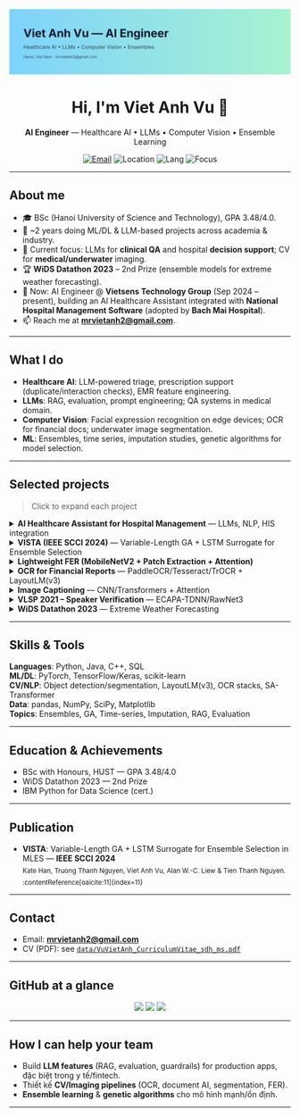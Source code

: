 <!-- Banner: đổi giữa light/dark bằng media query -->
<picture>
  <source media="(prefers-color-scheme: dark)" srcset="assets/banner-dark.svg">
  <img alt="Viet Anh Vu — AI Engineer" src="assets/banner-light.svg">
</picture>

<h1 align="center">Hi, I'm Viet Anh Vu 👋</h1>
<p align="center">
  <b>AI Engineer</b> — Healthcare AI • LLMs • Computer Vision • Ensemble Learning
</p>

<p align="center">
  <a href="mailto:mrvietanh2@gmail.com"><img alt="Email" src="https://img.shields.io/badge/Email-mrvietanh2%40gmail.com-informational?logo=gmail"></a>
  <img alt="Location" src="https://img.shields.io/badge/Hanoi-Viet%20Nam-orange?logo=google-maps">
  <img alt="Lang" src="https://img.shields.io/badge/English-B2-blue">
  <img alt="Focus" src="https://img.shields.io/badge/Focus-Healthcare%20AI%20%7C%20LLMs%20%7C%20CV-success">
</p>

---

## About me

- 🎓 BSc (Hanoi University of Science and Technology), GPA 3.48/4.0.  
- 🧪 ~2 years doing ML/DL & LLM-based projects across academia & industry.  
- 💊 Current focus: LLMs for **clinical QA** and hospital **decision support**; CV for **medical/underwater** imaging.  
- 🏆 **WiDS Datathon 2023** – 2nd Prize (ensemble models for extreme weather forecasting).  
- 🔭 Now: AI Engineer @ **Vietsens Technology Group** (Sep 2024 – present), building an AI Healthcare Assistant integrated with **National Hospital Management Software** (adopted by **Bach Mai Hospital**).  
- 📫 Reach me at **mrvietanh2@gmail.com**.

---

## What I do

- **Healthcare AI**: LLM-powered triage, prescription support (duplicate/interaction checks), EMR feature engineering.  
- **LLMs**: RAG, evaluation, prompt engineering; QA systems in medical domain.  
- **Computer Vision**: Facial expression recognition on edge devices; OCR for financial docs; underwater image segmentation.  
- **ML**: Ensembles, time series, imputation studies, genetic algorithms for model selection.

---

## Selected projects

> Click to expand each project

<details>
<summary><b>AI Healthcare Assistant for Hospital Management</b> — LLMs, NLP, HIS integration</summary>
• Built AI agents for medical history inquiry, initial diagnosis support; integrated with HIS for real-time workflow.  
• LLMs for **prescription recommendation** and **conflict detection** (duplicate active ingredients, DDI).  
</details>

<details>
<summary><b>VISTA (IEEE SCCI 2024)</b> — Variable-Length GA + LSTM Surrogate for Ensemble Selection</summary>
• MLES with VLGA-encoded ensembles, LSTM surrogate for fitness; outperformed baselines on 15 datasets.  
</details>

<details>
<summary><b>Lightweight FER (MobileNetV2 + Patch Extraction + Attention)</b></summary>
• Edge-friendly FER; robust to occlusion & head pose; competitive on RAF-DB, FER2013, FERPlus.  
</details>

<details>
<summary><b>OCR for Financial Reports</b> — PaddleOCR/Tesseract/TrOCR + LayoutLM(v3)</summary>
• Pre/post-processing pipeline, NER + regex normalization; doc layout understanding for tables/KV extraction.  
</details>

<details>
<summary><b>Image Captioning</b> — CNN/Transformers + Attention</summary>
• Generated descriptive captions with attention-based architectures.  
</details>

<details>
<summary><b>VLSP 2021 – Speaker Verification</b> — ECAPA-TDNN/RawNet3</summary>
• Deep speaker embeddings with triplet/softmax/proto losses; robust verification pipeline.  
</details>

<details>
<summary><b>WiDS Datathon 2023</b> — Extreme Weather Forecasting</summary>
• Time series + ensemble (GBM/LGBM/CatBoost); 2nd prize.  
</details>

---

## Skills & Tools

**Languages**: Python, Java, C++, SQL  
**ML/DL**: PyTorch, TensorFlow/Keras, scikit-learn  
**CV/NLP**: Object detection/segmentation, LayoutLM(v3), OCR stacks, SA-Transformer  
**Data**: pandas, NumPy, SciPy, Matplotlib  
**Topics**: Ensembles, GA, Time-series, Imputation, RAG, Evaluation


---

## Education & Achievements

- BSc with Honours, HUST — GPA 3.48/4.0  
- WiDS Datathon 2023 — 2nd Prize  
- IBM Python for Data Science (cert.)


---

## Publication

- **VISTA**: Variable-Length GA + LSTM Surrogate for Ensemble Selection in MLES — **IEEE SCCI 2024**  
  <sub>Kate Han, Truong Thanh Nguyen, Viet Anh Vu, Alan W.-C. Liew & Tien Thanh Nguyen. :contentReference[oaicite:11]{index=11}</sub>

---

## Contact

- Email: **mrvietanh2@gmail.com**  
- CV (PDF): see [`data/VuVietAnh_CurriculumVitae_sdh_ms.pdf`](data/VuVietAnh_CurriculumVitae_sdh_ms.pdf)

---

## GitHub at a glance

<p align="center">
  <img src="https://github-readme-stats.vercel.app/api?username=VuVietAnh2309&show_icons=true&hide=issues&rank_icon=github" height="140" />
  <img src="https://github-readme-streak-stats.herokuapp.com?user=VuVietAnh2309" height="140" />
  <img src="https://github-readme-stats.vercel.app/api/top-langs/?username=VuVietAnh2309&layout=compact" height="140" />
</p>


---

## How I can help your team

- Build **LLM features** (RAG, evaluation, guardrails) for production apps, đặc biệt trong y tế/fintech.  
- Thiết kế **CV/Imaging pipelines** (OCR, document AI, segmentation, FER).  
- **Ensemble learning** & **genetic algorithms** cho mô hình mạnh/ổn định.

---
